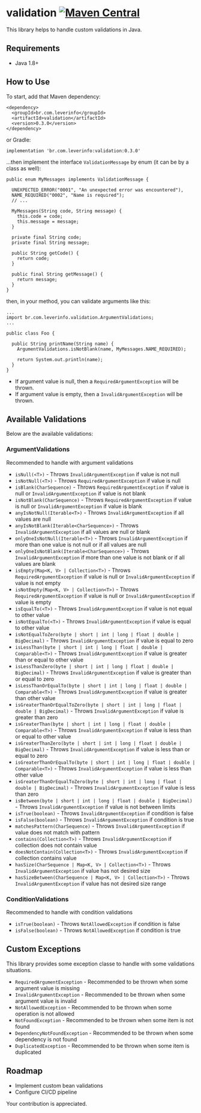 # validation [![Maven Central](https://img.shields.io/maven-central/v/br.com.leverinfo/validation.svg?label=Maven%20Central)](https://search.maven.org/search?q=g:%22br.com.leverinfo%22%20AND%20a:%22validation%22)

This library helps to handle custom validations in Java.

## Requirements

- Java 1.8+

## How to Use

To start, add that Maven dependency:

```
<dependency>
  <groupId>br.com.leverinfo</groupId>
  <artifactId>validation</artifactId>
  <version>0.3.0</version>
</dependency>
```

or Gradle:

```
implementation 'br.com.leverinfo:validation:0.3.0'
```

...then implement the interface `ValidationMessage` by enum (it can be by a class as well):
 
```
public enum MyMessages implements ValidationMessage {

  UNEXPECTED_ERROR("0001", "An unexpected error was encountered"),
  NAME_REQUIRED("0002", "Name is required");
  // ...

  MyMessages(String code, String message) {
    this.code = code;
    this.message = message;
  }

  private final String code;
  private final String message;

  public String getCode() {
    return code;
  }

  public final String getMessage() {
    return message;
  }
}
```

then, in your method, you can validate arguments like this:

```
...
import br.com.leverinfo.validation.ArgumentValidations;
...

public class Foo {
    
  public String printName(String name) {
    ArgumentValidations.isNotBlank(name, MyMessages.NAME_REQUIRED);
  
    return System.out.println(name);
  }
}
```

* If argument value is null, then a `RequiredArgumentException` will be thrown.
* If argument value is empty, then a `InvalidArgumentException` will be thrown.

## Available Validations

Below are the available validations:

### ArgumentValidations

Recommended to handle with argument validations

* `isNull(<T>)` - Throws `InvalidArgumentException` if value is not null
* `isNotNull(<T>)` - Throws `RequiredArgumentException` if value is null
* `isBlank(CharSequence)` - Throws `RequiredArgumentException` if value is null or `InvalidArgumentException` if value is not blank
* `isNotBlank(CharSequence)` - Throws `RequiredArgumentException` if value is null or `InvalidArgumentException` if value is blank
* `anyIsNotNull(Iterable<T>)` - Throws `InvalidArgumentException` if all values are null
* `anyIsNotBlank(Iterable<CharSequence>)` - Throws `InvalidArgumentException` if all values are null or blank
* `onlyOneIsNotNull(Iterable<T>)` - Throws `InvalidArgumentException` if more than one value is not null or if all values are null
* `onlyOneIsNotBlank(Iterable<CharSequence>)` - Throws `InvalidArgumentException` if more than one value is not blank or if all values are blank
* `isEmpty(Map<K, V> | Collection<T>)` - Throws `RequiredArgumentException` if value is null or `InvalidArgumentException` if value is not empty
* `isNotEmpty(Map<K, V> | Collection<T>)` - Throws `RequiredArgumentException` if value is null or `InvalidArgumentException` if value is empty
* `isEqualTo(<T>)` - Throws `InvalidArgumentException` if value is not equal to other value
* `isNotEqualTo(<T>)` - Throws `InvalidArgumentException` if value is equal to other value
* `isNotEqualToZero(byte | short | int | long | float | double | BigDecimal)` - Throws `InvalidArgumentException` if value is equal to zero
* `isLessThan(byte | short | int | long | float | double | Comparable<T>)` - Throws `InvalidArgumentException` if value is greater than or equal to other value
* `isLessThanZero(byte | short | int | long | float | double | BigDecimal)` - Throws `InvalidArgumentException` if value is greater than or equal to zero
* `isLessThanOrEqualTo(byte | short | int | long | float | double | Comparable<T>)` - Throws `InvalidArgumentException` if value is greater than other value
* `isGreaterThanOrEqualToZero(byte | short | int | long | float | double | BigDecimal)` - Throws `InvalidArgumentException` if value is greater than zero
* `isGreaterThan(byte | short | int | long | float | double | Comparable<T>)` - Throws `InvalidArgumentException` if value is less than or equal to other value
* `isGreaterThanZero(byte | short | int | long | float | double | BigDecimal)` - Throws `InvalidArgumentException` if value is less than or equal to zero
* `isGreaterThanOrEqualTo(byte | short | int | long | float | double | Comparable<T>)` - Throws `InvalidArgumentException` if value is less than other value
* `isGreaterThanOrEqualToZero(byte | short | int | long | float | double | BigDecimal)` - Throws `InvalidArgumentException` if value is less than zero
* `isBetween(byte | short | int | long | float | double | BigDecimal)` - Throws `InvalidArgumentException` if value is not between limits
* `isTrue(boolean)` - Throws `InvalidArgumentException` if condition is false
* `isFalse(boolean)` - Throws `InvalidArgumentException` if condition is true
* `matchesPattern(CharSequence)` - Throws `InvalidArgumentException` if value does not match with pattern
* `contains(Collection<T>)` - Throws `InvalidArgumentException` if collection does not contain value
* `doesNotContain(Collection<T>)` - Throws `InvalidArgumentException` if collection contains value
* `hasSize(CharSequence | Map<K, V> | Collection<T>)` - Throws `InvalidArgumentException` if value has not desired size
* `hasSizeBetween(CharSequence | Map<K, V> | Collection<T>)` - Throws `InvalidArgumentException` if value has not desired size range

### ConditionValidations

Recommended to handle with condition validations

* `isTrue(boolean)` - Throws `NotAllowedException` if condition is false
* `isFalse(boolean)` - Throws `NotAllowedException` if condition is true

## Custom Exceptions 

This library provides some exception classe to handle with some validations situations.

* `RequiredArgumentException` - Recommended to be thrown when some argument value is missing
* `InvalidArgumentException` - Recommended to be thrown when some argument value is invalid
* `NotAllowedException` - Recommended to be thrown when some operation is not allowed
* `NotFoundException` - Recommended to be thrown when some item is not found
* `DependencyNotFoundException` - Recommended to be thrown when some dependency is not found
* `DuplicatedException` - Recommended to be thrown when some item is duplicated

## Roadmap

* Implement custom bean validations
* Configure CI/CD pipeline

Your contribution is appreciated.